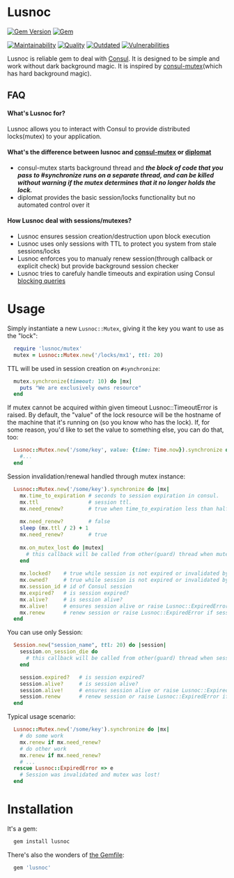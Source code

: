 # Lusnoc

[![Gem Version](https://badge.fury.io/rb/lusnoc.svg)](https://rubygems.org/gems/lusnoc)
[![Gem](https://img.shields.io/gem/dt/lusnoc.svg)](https://rubygems.org/gems/lusnoc/versions)

[![Maintainability](https://api.codeclimate.com/v1/badges/ed48b89a9793a074cd23/maintainability)](https://codeclimate.com/github/RnD-Soft/lusnoc/maintainability)
[![Quality](https://lysander.x.rnds.pro/api/v1/badges/lusnoc_quality.svg)](https://lysander.x.rnds.pro/api/v1/badges/lusnoc_quality.html)
[![Outdated](https://lysander.x.rnds.pro/api/v1/badges/lusnoc_outdated.svg)](https://lysander.x.rnds.pro/api/v1/badges/lusnoc_outdated.html)
[![Vulnerabilities](https://lysander.x.rnds.pro/api/v1/badges/lusnoc_vulnerable.svg)](https://lysander.x.rnds.pro/api/v1/badges/lusnoc_vulnerable.html)

Lusnoc is reliable gem to deal with [Consul](https://www.consul.io). It is designed to be simple and work without dark background magic.
It is inspired by [consul-mutex](https://github.com/discourse/consul-mutex)(which has hard background magic). 

## FAQ

#### What's Lusnoc for?

Lusnoc allows you to interact with Consul to provide distributed locks(mutex) to your application.

#### What's the difference between lusnoc and [consul-mutex](https://github.com/discourse/consul-mutex) or [diplomat](https://github.com/WeAreFarmGeek/diplomat)
* consul-mutex starts background thread and  ***the block of code that you pass to #synchronize runs on a separate thread, and can be killed without warning if the mutex determines that it no longer holds the lock.***
* diplomat provides the basic session/locks functionality but no automated control over it

#### How Lusnoc deal with sessions/mutexes?
* Lusnoc ensures session creation/destruction upon block execution
* Lusnoc uses only sessions with TTL to protect you system from stale sessions/locks
* Lusnoc enforces you to manualy renew session(through callback or explicit check) but provide background session checker
* Lusnoc tries to carefuly handle timeouts and expiration using Consul [blocking queries](https://www.consul.io/api/features/blocking.html)

# Usage

Simply instantiate a new `Lusnoc::Mutex`, giving it the key you want to use
as the "lock":

```ruby
  require 'lusnoc/mutex'
  mutex = Lusnoc::Mutex.new('/locks/mx1', ttl: 20)
```
TTL will be used in session creation on `#synchronize`:
```ruby
  mutex.synchronize(timeout: 10) do |mx|
    puts "We are exclusively owns resource"
  end
```
If mutex cannot be acquired within given timeout Lusnoc::TimeoutError is raised.
By default, the "value" of the lock resource will be the hostname of the
machine that it's running on (so you know who has the lock).  If, for some
reason, you'd like to set the value to something else, you can do that, too:
```ruby
  Lusnoc::Mutex.new('/some/key', value: {time: Time.now}).synchronize do |mx|
    #...
  end
```
Session invalidation/renewal handled through mutex instance:
```ruby
  Lusnoc::Mutex.new('/some/key').synchronize do |mx|
    mx.time_to_expiration # seconds to session expiration in consul. 
    mx.ttl                # session ttl. 
    mx.need_renew?        # true when time_to_expiration less than half of ttl
    
    mx.need_renew?        # false
    sleep (mx.ttl / 2) + 1
    mx.need_renew?        # true
    
    mx.on_mutex_lost do |mutex|
      # this callback will be called from other(guard) thread when mutex is lost(session invalidated)
    end
    
    mx.locked?    # true while session is not expired or invalidated by admin
    mx.owned?     # true while session is not expired or invalidated by admin and owner is a Thread.current
    mx.session_id # id of Consul session
    mx.expired?   # is session expired?
    mx.alive?     # is session alive?
    mx.alive!     # ensures session alive or raise Lusnoc::ExpiredError
    mx.renew      # renew session or raise Lusnoc::ExpiredError if session already expired
  end
```

You can use only Session:
```ruby
  Session.new("session_name", ttl: 20) do |session|
    session.on_session_die do
      # this callback will be called from other(guard) thread when session invalidated
    end

    session.expired?   # is session expired?
    session.alive?     # is session alive?
    session.alive!     # ensures session alive or raise Lusnoc::ExpiredError
    session.renew      # renew session or raise Lusnoc::ExpiredError if session already expired
  end
```
Typical usage scenario:

```ruby
  Lusnoc::Mutex.new('/some/key').synchronize do |mx|
    # do some work
    mx.renew if mx.need_renew?
    # do other work
    mx.renew if mx.need_renew?
    # ...
  rescue Lusnoc::ExpiredError => e
    # Session was invalidated and mutex was lost!
  end
```

# Installation

It's a gem:
```bash
  gem install lusnoc
```
There's also the wonders of [the Gemfile](http://bundler.io):
```ruby
  gem 'lusnoc'
```


